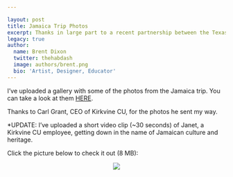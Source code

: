 ```yaml
---

layout: post
title: Jamaica Trip Photos
excerpt: Thanks in large part to a recent partnership between the Texas Credit Union League and the Jamaican Credit Union League (and specifically a partnership between Energy Capital Credit Union and Kirkvine Co-operative Credit Union), I had the opportunity to travel to Jamaica for a week, visit several of its credit unions, and meet with the president of the League, Mr. Glen Francis.
legacy: true
author:
  name: Brent Dixon
  twitter: thehabdash
  image: authors/brent.png
  bio: 'Artist, Designer, Educator'
---
```


<p>I&#8217;ve uploaded a gallery with some of the photos from the Jamaica trip. You can take a look at them <a href='http://opensourcecu.com/jamaica/index.html'><span class="caps">HERE</span></a>.</p>
<p>Thanks to Carl Grant, <span class='caps'><span class="caps">CEO</span></span> of Kirkvine CU, for the photos he sent my way.</p>
<p>*UPDATE: I&#8217;ve uploaded a short video clip (~30 seconds) of Janet, a Kirkvine CU employee, getting down in the name of Jamaican culture and heritage.</p>
<p>Click the picture below to check it out (8 MB):</p>
<center><a href='http://www.opensourcecu.com/jamaica/song-and-dance.avi'><img src='http://opensourcecu.com/jamaica/videothumb.jpg'/></a></center>
